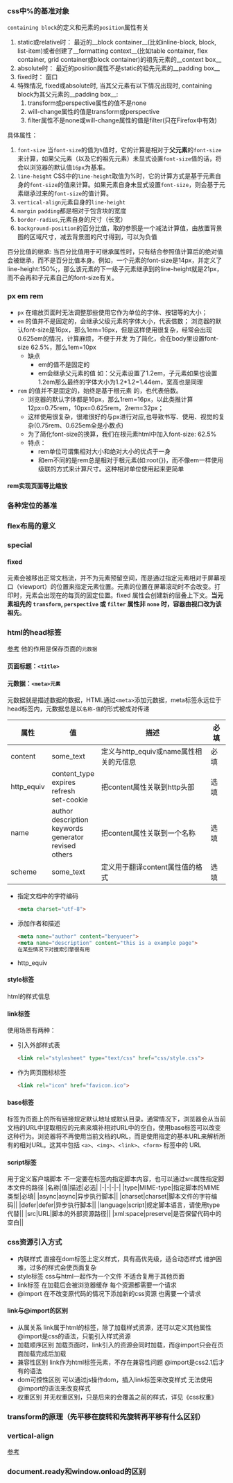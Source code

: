 ### css中%的基准对象

`containing block`的定义和元素的`position`属性有关
1. static或relative时：
   最近的__block container__(比如inline-block, block, list-item)或者创建了__formatting context__(比如table container, flex container, grid container或block container)的祖先元素的__context box__
2. absolute时：
   最近的position属性不是static的祖先元素的__padding box__
3. fixed时：
   窗口
4. 特殊情况, fixed或absolute时, 当其父元素有以下情况出现时, containing block为其父元素的__padding box__:
   1. transform或perspective属性的值不是none
   2. will-change属性的值是transform或perspective
   3. filter属性不是none或will-change属性的值是filter(只在Firefox中有效)


具体属性：

1. `font-size`
   当`font-size`的值为`%`值时，它的计算是相对于**父元素**的`font-size`来计算，如果父元素（以及它的祖先元素）未显式设置`font-size`值的话，将会以浏览器的默认值`16px`为基准。
2. `line-height`
   CSS中的`line-height`取值为%时，它的计算方式是基于元素自身的`font-size`的值来计算。如果元素自身未显式设置`font-size`，则会基于元素继承过来的`font-size`的值计算。
3. `vertical-align`元素自身的`line-height`
4. `margin` `padding`都是相对于包含块的宽度
5. `border-radius`,元素自身的尺寸（长宽）
6. `background-position`的百分比值，取的参照是一个减法计算值，由放置背景图的区域尺寸，减去背景图的尺寸得到，可以为负值
   

百分比值的继承:
当百分比值用于可继承属性时，只有结合参照值计算后的绝对值会被继承，而不是百分比值本身。例如，一个元素的font-size是14px，并定义了line-height:150%;，那么该元素的下一级子元素继承到的line-height就是21px，而不会再和子元素自己的font-size有关。


### px em rem
- `px` 在缩放页面时无法调整那些使用它作为单位的字体、按钮等的大小；
- `em` 的值并不是固定的，会继承父级元素的字体大小，代表倍数；
  浏览器的默认font-size是16px，那么1em=16px，但是这样使用很复杂，经常会出现0.625em的情况，计算麻烦，不便于开发
  为了简化，会在body里设置font-size 62.5%，那么1em=10px
  - 缺点
    - em的值不是固定的
    - em会继承父元素的值
      如：父元素设置了1.2em，子元素如果也设置1.2em那么最终的字体大小为1.2*1.2=1.44em，宽高也是同理
- `rem` 的值并不是固定的，始终是基于根元素 <html> 的，也代表倍数。
  - 浏览器的默认字体都是16px，那么1rem=16px，以此类推计算12px=0.75rem，10px=0.625rem，2rem=32px；
  - 这样使用很复杂，很难很好的与px进行对应,也导致书写、使用、视觉的复杂(0.75rem、0.625em全是小数点) 
  - 为了简化font-size的换算，我们在根元素html中加入font-size: 62.5%
  - 特点：
    - rem单位可谓集相对大小和绝对大小的优点于一身
    - 和em不同的是rem总是相对于根元素(如:root{})，而不像em一样使用级联的方式来计算尺寸。这种相对单位使用起来更简单

#### rem实现页面等比缩放

### 各种定位的基准

### flex布局的意义


### special

#### fixed
元素会被移出正常文档流，并不为元素预留空间，而是通过指定元素相对于屏幕视口（viewport）的位置来指定元素位置。元素的位置在屏幕滚动时不会改变。打印时，元素会出现在的每页的固定位置。fixed 属性会创建新的层叠上下文。**当元素祖先的 `transform`, `perspective` 或 `filter` 属性非 `none` 时，容器由视口改为该祖先**。


### html的head标签
[参考](https://www.cnblogs.com/belongs-to-qinghua/p/10950535.html)
他的作用是保存页面的`元数据`

#### 页面标题：`<title>`

#### 元数据：`<meta>元素`
元数据就是描述数据的数据，HTML通过`<meta>`添加元数据，meta标签永远位于head标签内，元数据总是以`名称-值`的形式被成对传递

|属性|值|描述|必填|
|-|-|-|-|
|content|some_text|定义与http_equiv或name属性相关的元信息|必填|
|http_equiv|content_type<br/>expires<br/>refresh<br/>set-cookie|把content属性关联到http头部|选填|
|name|author<br/>description<br/>keywords<br>generator<br>revised<br>others|把content属性关联到一个名称|选填|
|scheme|some_text|定义用于翻译content属性值的格式|选填|


- 指定文档中的字符编码
  ```html
  <meta charset="utf-8">
  ```
- 添加作者和描述
  ```html
  <meta name="author" content="benyueer">
  <meta name="description" content="this is a example page">
  在某些情况下对搜索引擎很有用
  ```
- http_equiv

#### style标签
html的样式信息

#### link标签
使用场景有两种：
- 引入外部样式表
  ```html
  <link rel="stylesheet" type="text/css" href="css/style.css">
  ```
- 作为网页图标标签
  ```html
  <link rel="icon" href="favicon.ico">
  ```

#### base标签
标签为页面上的所有链接规定默认地址或默认目录。通常情况下，浏览器会从当前文档的URL中提取相应的元素来填补相对URL中的空白，使用base标签可以改变这种行为。浏览器将不再使用当前文档的URL，而是使用指定的基本URL来解析所有的相对URL。这其中包括 `<a>`、`<img>`、`<link>`、`<form>` 标签中的 URL

#### script标签
用于定义客户端脚本
不一定要在标签内指定脚本内容，也可以通过src属性指定脚本文件的路径
|名称|值|描述|必选|
|-|-|-|-|
|type|MIME-type|指定脚本的MIME类型|必填|
|async|async|异步执行脚本||
|charset|charset|脚本文件的字符编码||
|defer|defer|异步执行脚本||
|language|script|规定脚本语言，请使用type代替||
|src|URL|脚本的外部资源路径||
|xml:space|preserve|是否保留代码中的空白||

### css资源引入方式
- 内联样式
  直接在dom标签上定义样式，具有高优先级，适合动态样式
  维护困难，过多的样式会使页面复杂
- style标签
  css与html一起作为一个文件
  不适合复用于其他页面
- link标签
  在加载后会被浏览器缓存
  每个资源都需要一个请求
- @import
  在不改变原代码的情况下添加新的css资源
  也需要一个请求

#### link与@import的区别
- 从属关系
  link属于html的标签，除了加载样式资源，还可以定义其他属性
  @import是css的语法，只能引入样式资源
- 加载顺序区别
  加载页面时，link引入的资源会同时加载，而@import只会在页面加载完成后加载
- 兼容性区别
  link作为html标签元素，不存在兼容性问题
  @import是css2.1后才有的语法
- dom可控性区别
  可以通过js操作dom，插入link标签来改变样式
  无法使用@import的语法来改变样式
- 权重区别
  并无权重区别，只是后来的会覆盖之前的样式，详见《css权重》


### transform的原理（先平移在旋转和先旋转再平移有什么区别）

### vertical-align
[参考](https://zhuanlan.zhihu.com/p/28626505)


### document.ready和window.onload的区别